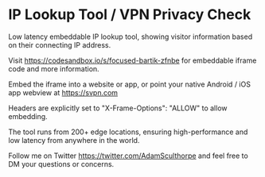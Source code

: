 # IP Lookup Tool / VPN Privacy Check

Low latency embeddable IP lookup tool, showing visitor information based on their connecting IP address.

Visit https://codesandbox.io/s/focused-bartik-zfnbe for embeddable iframe code and more information.

Embed the iframe into a website or app, or point your native Android / iOS app webview at https://svpn.com

Headers are explicitly set to "X-Frame-Options": "ALLOW" to allow embedding.

The tool runs from 200+ edge locations, ensuring high-performance and low latency from anywhere in the world.

Follow me on Twitter https://twitter.com/AdamSculthorpe and feel free to DM your questions or concerns.
